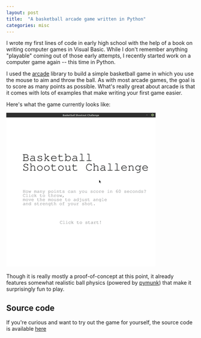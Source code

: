 ```yaml
---
layout: post
title:  "A basketball arcade game written in Python"
categories: misc
---
```

I wrote my first lines of code in early high school with the help of a book on writing computer games in Visual Basic. While I don't remember anything "playable" coming out of those early attempts, I recently started work on a computer game again -- this time in Python. 

I used the [arcade](https://arcade.academy/) library to build a simple basketball game in which you use the mouse to aim and throw the ball. As with most arcade games, the goal is to score as many points as possible. What's really great about arcade is that it comes with lots of examples that make writing your first game easier.

Here's what the game currently looks like:

![Example](/assets/gifs/bball_screen_capture.gif)

Though it is really mostly a proof-of-concept at this point, it already features somewhat realistic ball physics (powered by [pymunk](http://www.pymunk.org/en/latest/)) that make it surprisingly fun to play.


## Source code

If you're curious and want to try out the game for yourself, the source code is available [here](https://github.com/matsmaiwald/py_bball)